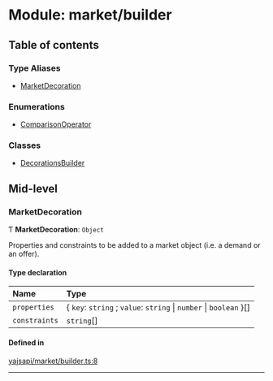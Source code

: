 # Module: market/builder

## Table of contents

### Type Aliases

- [MarketDecoration](market_builder.md#marketdecoration)

### Enumerations

- [ComparisonOperator](../enums/market_builder.ComparisonOperator.md)

### Classes

- [DecorationsBuilder](../classes/market_builder.DecorationsBuilder.md)

## Mid-level

### MarketDecoration

Ƭ **MarketDecoration**: `Object`

Properties and constraints to be added to a market object (i.e. a demand or an offer).

#### Type declaration

| Name | Type |
| :------ | :------ |
| `properties` | { `key`: `string` ; `value`: `string` \| `number` \| `boolean`  }[] |
| `constraints` | `string`[] |

#### Defined in

[yajsapi/market/builder.ts:8](https://github.com/golemfactory/yajsapi/blob/5793bb7/yajsapi/market/builder.ts#L8)

___
